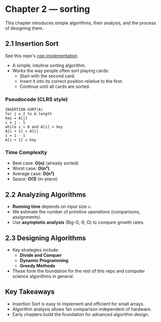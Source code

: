# Chapter 2 — sorting

This chapter introduces simple algorithms, their analysis, and the process of designing them.

## 2.1 Insertion Sort

See this repo's [cpp implementation](../src/sorting/insertion_sort.cpp)

- A simple, intuitive sorting algorithm.
- Works the way people often sort playing cards:
  - Start with the second card.
  - Insert it into its correct position relative to the first.
  - Continue until all cards are sorted.

### Pseudocode (CLRS style)

```
INSERTION-SORT(A)
for j = 2 to A.length
key = A[j]
i = j - 1
while i > 0 and A[i] > key
A[i + 1] = A[i]
i = i - 1
A[i + 1] = key
```

### Time Complexity
- Best case: **O(n)** (already sorted)
- Worst case: **O(n²)**
- Average case: **O(n²)**
- Space: **O(1)** (in-place)

## 2.2 Analyzing Algorithms

- **Running time** depends on input size `n`.
- We estimate the number of *primitive operations* (comparisons, assignments).
- Use **asymptotic analysis** (Big-O, Θ, Ω) to compare growth rates.

## 2.3 Designing Algorithms

- Key strategies include:
  - **Divide and Conquer**
  - **Dynamic Programming**
  - **Greedy Methods**
- These form the foundation for the rest of this repo and computer science algorithms in general.

## Key Takeaways

- Insertion Sort is easy to implement and efficient for small arrays.
- Algorithm analysis allows fair comparison independent of hardware.
- Early chapters build the foundation for advanced algorithm design.